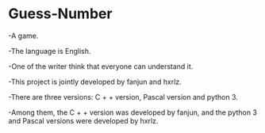 # Guess-Number
-A game.

-The language is English.

-One of the writer think that everyone can understand it.

-This project is jointly developed by fanjun and hxrlz.

-There are three versions: C + + version, Pascal version and python 3.

-Among them, the C + + version was developed by fanjun, and the python 3 and Pascal versions were developed by hxrlz.
